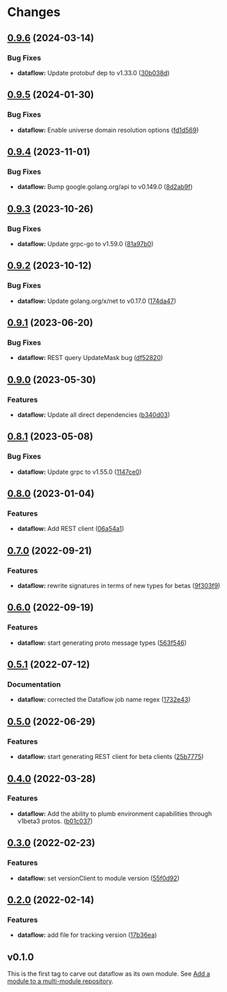 # Changes

## [0.9.6](https://github.com/googleapis/google-cloud-go/compare/dataflow/v0.9.5...dataflow/v0.9.6) (2024-03-14)


### Bug Fixes

* **dataflow:** Update protobuf dep to v1.33.0 ([30b038d](https://github.com/googleapis/google-cloud-go/commit/30b038d8cac0b8cd5dd4761c87f3f298760dd33a))

## [0.9.5](https://github.com/googleapis/google-cloud-go/compare/dataflow/v0.9.4...dataflow/v0.9.5) (2024-01-30)


### Bug Fixes

* **dataflow:** Enable universe domain resolution options ([fd1d569](https://github.com/googleapis/google-cloud-go/commit/fd1d56930fa8a747be35a224611f4797b8aeb698))

## [0.9.4](https://github.com/googleapis/google-cloud-go/compare/dataflow/v0.9.3...dataflow/v0.9.4) (2023-11-01)


### Bug Fixes

* **dataflow:** Bump google.golang.org/api to v0.149.0 ([8d2ab9f](https://github.com/googleapis/google-cloud-go/commit/8d2ab9f320a86c1c0fab90513fc05861561d0880))

## [0.9.3](https://github.com/googleapis/google-cloud-go/compare/dataflow/v0.9.2...dataflow/v0.9.3) (2023-10-26)


### Bug Fixes

* **dataflow:** Update grpc-go to v1.59.0 ([81a97b0](https://github.com/googleapis/google-cloud-go/commit/81a97b06cb28b25432e4ece595c55a9857e960b7))

## [0.9.2](https://github.com/googleapis/google-cloud-go/compare/dataflow/v0.9.1...dataflow/v0.9.2) (2023-10-12)


### Bug Fixes

* **dataflow:** Update golang.org/x/net to v0.17.0 ([174da47](https://github.com/googleapis/google-cloud-go/commit/174da47254fefb12921bbfc65b7829a453af6f5d))

## [0.9.1](https://github.com/googleapis/google-cloud-go/compare/dataflow/v0.9.0...dataflow/v0.9.1) (2023-06-20)


### Bug Fixes

* **dataflow:** REST query UpdateMask bug ([df52820](https://github.com/googleapis/google-cloud-go/commit/df52820b0e7721954809a8aa8700b93c5662dc9b))

## [0.9.0](https://github.com/googleapis/google-cloud-go/compare/dataflow/v0.8.1...dataflow/v0.9.0) (2023-05-30)


### Features

* **dataflow:** Update all direct dependencies ([b340d03](https://github.com/googleapis/google-cloud-go/commit/b340d030f2b52a4ce48846ce63984b28583abde6))

## [0.8.1](https://github.com/googleapis/google-cloud-go/compare/dataflow/v0.8.0...dataflow/v0.8.1) (2023-05-08)


### Bug Fixes

* **dataflow:** Update grpc to v1.55.0 ([1147ce0](https://github.com/googleapis/google-cloud-go/commit/1147ce02a990276ca4f8ab7a1ab65c14da4450ef))

## [0.8.0](https://github.com/googleapis/google-cloud-go/compare/dataflow/v0.7.0...dataflow/v0.8.0) (2023-01-04)


### Features

* **dataflow:** Add REST client ([06a54a1](https://github.com/googleapis/google-cloud-go/commit/06a54a16a5866cce966547c51e203b9e09a25bc0))

## [0.7.0](https://github.com/googleapis/google-cloud-go/compare/dataflow/v0.6.0...dataflow/v0.7.0) (2022-09-21)


### Features

* **dataflow:** rewrite signatures in terms of new types for betas ([9f303f9](https://github.com/googleapis/google-cloud-go/commit/9f303f9efc2e919a9a6bd828f3cdb1fcb3b8b390))

## [0.6.0](https://github.com/googleapis/google-cloud-go/compare/dataflow/v0.5.1...dataflow/v0.6.0) (2022-09-19)


### Features

* **dataflow:** start generating proto message types ([563f546](https://github.com/googleapis/google-cloud-go/commit/563f546262e68102644db64134d1071fc8caa383))

## [0.5.1](https://github.com/googleapis/google-cloud-go/compare/dataflow/v0.5.0...dataflow/v0.5.1) (2022-07-12)


### Documentation

* **dataflow:** corrected the Dataflow job name regex ([1732e43](https://github.com/googleapis/google-cloud-go/commit/1732e4334c84019d93775d861be5c0008e3f5245))

## [0.5.0](https://github.com/googleapis/google-cloud-go/compare/dataflow/v0.4.0...dataflow/v0.5.0) (2022-06-29)


### Features

* **dataflow:** start generating REST client for beta clients ([25b7775](https://github.com/googleapis/google-cloud-go/commit/25b77757c1e6f372e03bf99ab7461264bba48d26))

## [0.4.0](https://github.com/googleapis/google-cloud-go/compare/dataflow/v0.3.0...dataflow/v0.4.0) (2022-03-28)


### Features

* **dataflow:** Add the ability to plumb environment capabilities through v1beta3 protos. ([b01c037](https://github.com/googleapis/google-cloud-go/commit/b01c03783d84cb7a3eba4f69d49d3fb7be1b6353))

## [0.3.0](https://github.com/googleapis/google-cloud-go/compare/dataflow/v0.2.0...dataflow/v0.3.0) (2022-02-23)


### Features

* **dataflow:** set versionClient to module version ([55f0d92](https://github.com/googleapis/google-cloud-go/commit/55f0d92bf112f14b024b4ab0076c9875a17423c9))

## [0.2.0](https://github.com/googleapis/google-cloud-go/compare/dataflow/v0.1.0...dataflow/v0.2.0) (2022-02-14)


### Features

* **dataflow:** add file for tracking version ([17b36ea](https://github.com/googleapis/google-cloud-go/commit/17b36ead42a96b1a01105122074e65164357519e))

## v0.1.0

This is the first tag to carve out dataflow as its own module. See
[Add a module to a multi-module repository](https://github.com/golang/go/wiki/Modules#is-it-possible-to-add-a-module-to-a-multi-module-repository).
